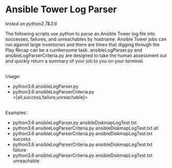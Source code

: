 <h1>Ansible Tower Log Parser</h1>
<body>
<i>tested on python2.7&3.6</i>
<br>
<p>
The following scripts use python to parse an Ansible Tower log file into successes, failures, and unreachables by hostname. Ansible Tower jobs can run against large inventories and there are times that digging through the Play Recap can be a cumbersome task.
ansibleLogParser.py and ansibleLogParserCriteria.py are designed to take the human assessment out and quickly return a summary of your job to you on your terminal.
</p>
<br>
Usage:
<ul>
<li>python3.6 ansibleLogParser.py <logfile></li>
<li>python3.6 ansibleLogParserCriteria.py <logfile> <[all,success,failure,unreachable]></li>
</ul>
<br>
Examples:
<ul>
<li>python3.6 ansibleLogParser.py ansibleDiskmapLogTest.txt</li>
<li>python3.6 ansibleLogParserCriteria.py ansibleDiskmapLogTest.txt all</li>
<li>python3.6 ansibleLogParserCriteria.py ansibleDiskmapLogTest.txt success</li>
<li>python3.6 ansibleLogParserCriteria.py ansibleDiskmapLogTest.txt failure</li>
<li>python3.6 ansibleLogParserCriteria.py ansibleDiskmapLogTest.txt unreachable</li>
</body>
